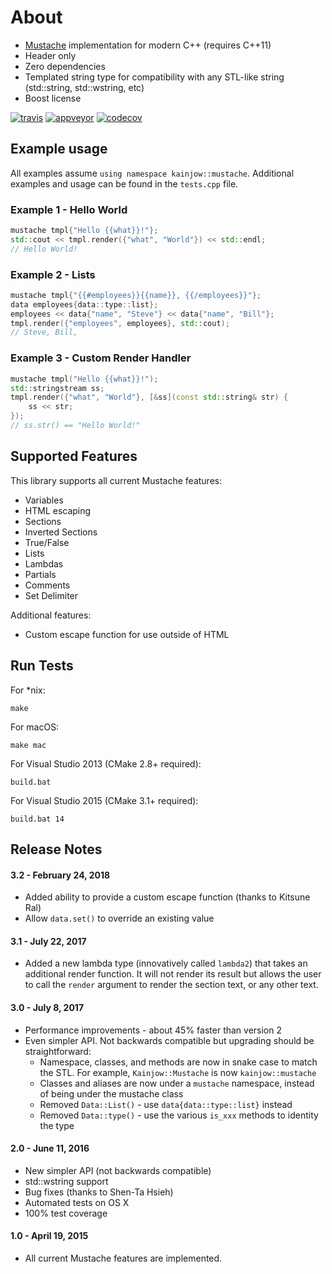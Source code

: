 # About

* [Mustache](http://mustache.github.io) implementation for modern C++ (requires C++11)
* Header only
* Zero dependencies
* Templated string type for compatibility with any STL-like string (std::string, std::wstring, etc)
* Boost license

[![travis](https://travis-ci.org/kainjow/Mustache.svg?branch=master)](https://travis-ci.org/kainjow/Mustache) [![appveyor](https://ci.appveyor.com/api/projects/status/6uh5d5weajrffkyw?svg=true)](https://ci.appveyor.com/project/kainjow/mustache) [![codecov](https://codecov.io/gh/kainjow/Mustache/branch/master/graph/badge.svg)](https://codecov.io/gh/kainjow/Mustache)

## Example usage

All examples assume `using namespace kainjow::mustache`. Additional examples and usage can be found in the `tests.cpp` file.

### Example 1 - Hello World

````cpp
mustache tmpl{"Hello {{what}}!"};
std::cout << tmpl.render({"what", "World"}) << std::endl;
// Hello World!
````

### Example 2 - Lists

````cpp
mustache tmpl{"{{#employees}}{{name}}, {{/employees}}"};
data employees{data::type::list};
employees << data{"name", "Steve"} << data{"name", "Bill"};
tmpl.render({"employees", employees}, std::cout);
// Steve, Bill,
````

### Example 3 - Custom Render Handler

````cpp
mustache tmpl("Hello {{what}}!");
std::stringstream ss;
tmpl.render({"what", "World"}, [&ss](const std::string& str) {
    ss << str;
});
// ss.str() == "Hello World!"
````

## Supported Features

This library supports all current Mustache features:

- Variables
- HTML escaping
- Sections
- Inverted Sections
- True/False
- Lists
- Lambdas
- Partials
- Comments
- Set Delimiter

Additional features:

- Custom escape function for use outside of HTML

## Run Tests

For *nix:

    make

For macOS:

    make mac

For Visual Studio 2013 (CMake 2.8+ required):

    build.bat

For Visual Studio 2015 (CMake 3.1+ required):

    build.bat 14

## Release Notes

#### 3.2 - February 24, 2018

* Added ability to provide a custom escape function (thanks to Kitsune Ral)
* Allow `data.set()` to override an existing value

#### 3.1 - July 22, 2017

* Added a new lambda type (innovatively called `lambda2`) that takes an additional render function. It will not render its result but allows the user to call the `render` argument to render the section text, or any other text.

#### 3.0 - July 8, 2017

* Performance improvements - about 45% faster than version 2
* Even simpler API. Not backwards compatible but upgrading should be straightforward:
  * Namespace, classes, and methods are now in snake case to match the STL. For example, `Kainjow::Mustache` is now `kainjow::mustache`
  * Classes and aliases are now under a `mustache` namespace, instead of being under the mustache class
  * Removed `Data::List()` - use `data{data::type::list}` instead
  * Removed `Data::type()` - use the various `is_xxx` methods to identity the type

#### 2.0 - June 11, 2016

* New simpler API (not backwards compatible)
* std::wstring support
* Bug fixes (thanks to Shen-Ta Hsieh)
* Automated tests on OS X
* 100% test coverage

#### 1.0 - April 19, 2015

* All current Mustache features are implemented.
